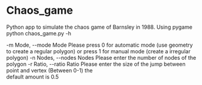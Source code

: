 # Chaos_game
Python app to simulate the chaos game of Barnsley in 1988. Using pygame
python chaos_game.py -h 

-m Mode, --mode Mode  Please press 0 for automatic mode (use geometry to create a regular polygon) or
                        press 1 for manual mode (create a irregular polygon)
  -n Nodes, --nodes Nodes
                        Please enter the number of nodes of the polygon
  -r Ratio, --ratio Ratio
                        Please enter the size of the jump between point and vertex (Between 0-1) the     
                        default amount is 0.5
